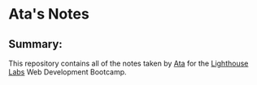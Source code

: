 # Ata's Notes 

## Summary:
This repository contains all of the notes taken by [Ata](https://github.com/AtaAnsari) for the [Lighthouse Labs](https://www.lighthouselabs.ca/) Web Development Bootcamp.
